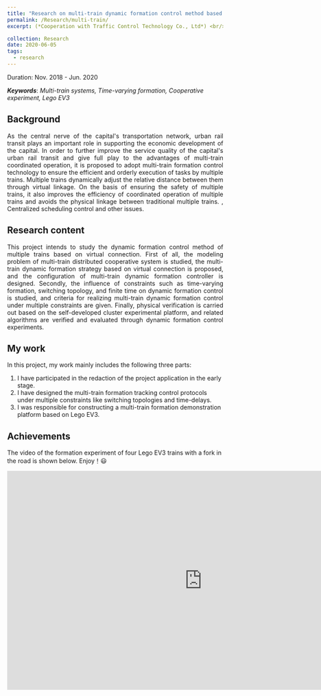 ```yaml
---
title: "Research on multi-train dynamic formation control method based on virtual coupling frame"
permalink: /Research/multi-train/
excerpt: (*Cooperation with Traffic Control Technology Co., Ltd*) <br/> Supported by Beijing Natural Science Foundation. <br/> <a href="https://jianhua-WANG-BUAA.github.io/Research/multi-train/"><img src="https://jianhua-WANG-BUAA.github.io/images/multi-train-lego-experiment.png" alt="multi-train-lego-experiment.png" border="0" width="500" /></a>

collection: Research
date: 2020-06-05
tags:
  - research
---
```



Duration: Nov. 2018 - Jun. 2020

***Keywords***: *Multi-train systems, Time-varying formation, Cooperative experiment, Lego EV3*

<!-- <body>
  <p style="color:rgb(51, 156, 255);">
   ***Keywords***: *Multi-train systems, Time-varying formation, Cooperative experiment, Lego EV3*
   </p>
</body> -->


## Background

<!-- 城市轨道交通作为首都交通网络的中枢神经，对首都经济发展起着重要支撑作用。为进一步提高首都城市轨道交通服务质量，充分发挥多列车协同化运营优势，拟采用多列车编队控制技术来保障多列车高效有序地执行任务。多列车通过虚拟连挂的方式来动态调整它们之间的相对距离，在保证多列车之间安全性的基础上，同时提高了多列车协同运营的效率，避免了传统多列车之间物理连挂，集中式调度控制等问题。 -->
<p style="text-align:justify; text-justify:inter-ideograph;">
As the central nerve of the capital's transportation network, urban rail transit plays an important role in supporting the economic development of the capital. In order to further improve the service quality of the capital's urban rail transit and give full play to the advantages of multi-train coordinated operation, it is proposed to adopt multi-train formation control technology to ensure the efficient and orderly execution of tasks by multiple trains. Multiple trains dynamically adjust the relative distance between them through virtual linkage. On the basis of ensuring the safety of multiple trains, it also improves the efficiency of coordinated operation of multiple trains and avoids the physical linkage between traditional multiple trains. , Centralized scheduling control and other issues.
</p>

## Research content

<!-- 本项目拟研究基于虚拟连挂的多列车动态编队控制方法。首先，研究多列车分布式协同系统建模问题，提出基于虚拟连挂的多列车动态编队策略，设计多列车动态编队控制器构型。其次，研究时变编队、切换拓扑、有限时间等约束对动态编队控制的影响，给出在多约束条件下实现多列车动态编队控制的判据。最后，基于自主研发的集群实验平台开展实物验证，通过动态编队控制实验对相关算法进行验证与评估。 -->

<p style="text-align:justify; text-justify:inter-ideograph;">
This project intends to study the dynamic formation control method of multiple trains based on virtual connection. First of all, the modeling problem of multi-train distributed cooperative system is studied, the multi-train dynamic formation strategy based on virtual connection is proposed, and the configuration of multi-train dynamic formation controller is designed. Secondly, the influence of constraints such as time-varying formation, switching topology, and finite time on dynamic formation control is studied, and criteria for realizing multi-train dynamic formation control under multiple constraints are given. Finally, physical verification is carried out based on the self-developed cluster experimental platform, and related algorithms are verified and evaluated through dynamic formation control experiments.
</p>


## My work

In this project, my work mainly includes the following three parts:

1. I have participated in the redaction of the project application in the early stage.
2. I have designed the multi-train formation tracking control protocols under multiple constraints like switching topologies and time-delays.
3. I was responsible for constructing a multi-train formation demonstration platform based on Lego EV3.


## Achievements

<!-- 四辆乐高小车在有岔路的情况下的编队实验视频如下图。 -->

The video of the formation experiment of four Lego EV3 trains with a fork in the road is shown below. Enjoy！😃

<iframe width="908" height="511" src="https://www.youtube.com/embed/wXUTkhT4IXA" frameborder="0" allow="accelerometer; autoplay; encrypted-media; gyroscope; picture-in-picture" allowfullscreen></iframe>

